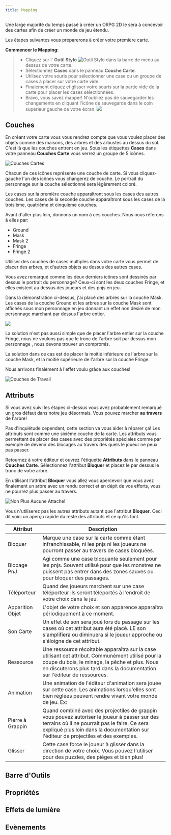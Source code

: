 ```yaml
---
title: Mapping
---
```


Une large majorité du temps passé à créer un ORPG 2D le sera à concevoir des cartes afin de créer un monde de jeu étendu.

Les étapes suivantes vous préparerons à créer votre première carte.

**Commencer le Mapping:**

> - Cliquez sur l' **Outil Stylo** ![Outil Stylo](https://www.ascensiongamedev.com/resources/filehost/a20847da4a43f52234ccda97b1125a88.png) dans la barre de menu au dessus de votre carte.
> - Sélectionnez **Cases** dans le panneau **Couche Carte**.
> - Utilisez votre souris pour sélectionner une case ou un groupe de cases à placer sur votre carte vide. <a href="http://www.ascensiongamedev.com/resources/filehost/03856cde2da1c67f07b0123b90b6b0dc.gif" data-lity><i class="fa fa-play-circle"></i></a>
> - Finalement cliquez et glisser votre souris sur la partie vide de la carte pour placer les cases sélectionnées. <a href="http://www.ascensiongamedev.com/resources/filehost/03856cde2da1c67f07b0123b90b6b0dc.gif" data-lity><i class="fa fa-play-circle"></i></a>
> - Bravo, vous savez mapper! N'oubliez pas de sauvegarder les changements en cliquant l'icône de sauvegarde dans le coin supérieur gauche de votre écran. ![](https://www.ascensiongamedev.com/resources/filehost/7f974a7fc91ef6666e3211c8622fe088.png)

## Couches

En créant votre carte vous vous rendrez compte que vous voulez placer des objets comme des maisons, des arbres et des arbustes au dessus du sol. C'est là que les couches entrent en jeu. Sous les étiquettes **Cases** dans votre panneau **Couches Carte** vous verrez un groupe de 5 icônes.

![Couches Cartes](https://www.ascensiongamedev.com/resources/filehost/e96fbf144210c97ebdd679bfac49e06a.png)

Chacun de ces icônes représente une couche de carte. Si vous cliquez-gauche l'un des icônes vous changerez de couche. Le portrait du personnage sur la couche sélectionné sera légèrement coloré.

Les cases sur la première couche apparaîtront sous les cases des autres couches. Les cases de la seconde couche apparaîtront sous les cases de la troisième, quatrième et cinquième couches.

Avant d'aller plus loin, donnons un nom à ces couches. Nous nous réferons à elles par:

- Ground
- Mask
- Mask 2
- Fringe
- Fringe 2

Utiliser des couches de cases multiples dans votre carte vous permet de placer des arbres, et d'autres objets au dessus des autres cases. <a href="http://www.ascensiongamedev.com/resources/filehost/1b0126badf74d9bcdd0fd115e476c106.gif" data-lity><i class="fa fa-play-circle"></i></a>

Vous avez remarqué comme les deux derniers icônes sont dessinés par dessus le portrait du personnage? Ceux-ci sont les deux couches Fringe, et elles existent au dessus des joueurs et des pnjs en jeu.

Dans la démonstration ci-dessus, j'ai placé des arbres sur la couche Mask. Les cases de la couche Ground et les arbres sur la couche Mask sont affichés sous mon personnage en jeu donnant un effet non désiré de mon personnage marchant par dessus l'arbre entier.

![](https://www.ascensiongamedev.com/resources/filehost/5db4fbdae4be4fe060651bb3849d2300.gif)

La solution n'est pas aussi simple que de placer l'arbre entier sur la couche Fringe, nous ne voulons pas que le tronc de l'arbre soit par dessus mon personnage <a href="http://www.ascensiongamedev.com/resources/filehost/6814ea253162f66d65bae1012f9ca605.gif" data-lity><i class="fa fa-play-circle"></i></a>, nous devons trouver un compromis.

La solution dans ce cas est de placer la moitié inférieure de l'arbre sur la couche Mask, et la moitié supérieure de l'arbre sur la couche Fringe. <a href="http://www.ascensiongamedev.com/resources/filehost/be935bfd755be1bf55ed9ec34e989949.gif" data-lity><i class="fa fa-play-circle"></i></a>

Nous arrivons finalement à l'effet voulu grâce aux couches!

![Couches de Travail](https://www.ascensiongamedev.com/resources/filehost/6c2d4d1d52fd65145f5e44271b3b1bd1.gif)

## Attributs

Si vous avez suivi les étapes ci-dessus vous avez probablement remarqué un gros défaut dans notre jeu désormais. Vous pouvez marcher **au travers** de l'arbre! <a href="http://www.ascensiongamedev.com/resources/filehost/194f6d759286418f42910c9aafca0962.gif" data-lity><i class="fa fa-play-circle"></i></a>

Pas d'inquiétude cependant, cette section va vous aider à réparer ça! Les attributs sont comme une sixième couche de la carte. Les attributs vous permettent de placer des cases avec des propriétés spéciales comme par exemple de devenir des blocages au travers des quels le joueur ne peux pas passer.

Retournez à votre éditeur et ouvrez l'étiquette **Attributs** dans le panneau **Couches Carte**. Sélectionnez l'attribut **Bloquer** et placez le par dessus le tronc de votre arbre. <a href="http://www.ascensiongamedev.com/resources/filehost/60984ce488de64b42ddec0bed012cb52.gif" data-lity><i class="fa fa-play-circle"></i></a>

En utilisant l'attribut **Bloquer** vous allez vous apercevoir que vous avez finalement un arbre avec un rendu correct et en dépit de vos efforts, vous ne pourrez plus passer au travers.

![Non Plus Aucune Attache!](https://www.ascensiongamedev.com/resources/filehost/8ae4ea6cfdb97b1f7e1cf0efa4d1677a.gif)

Vous n'utiliserez pas les autres attributs autant que l'attribut **Bloquer**. Ceci dit voici un aperçu rapide du reste des attributs et ce qu'ils font.

| Attribut         | Description                                                                                                                                                                                                                                                                                     |
| ---------------- | ----------------------------------------------------------------------------------------------------------------------------------------------------------------------------------------------------------------------------------------------------------------------------------------------- |
| Bloquer          | Marque une case sur la carte comme étant infranchissable, ni les pnjs ni les joueurs ne pourront passer au travers de cases bloquées.                                                                                                                                                           |
| Blocage PnJ      | Agi comme une case bloquante seulement pour les pnjs. Souvent utilisé pour que les monstres ne puissent pas entrer dans des zones sauves ou pour bloquer des passages.                                                                                                                          |
| Téléporteur      | Quand des joueurs marchent sur une case téléporteur ils seront téléportés à l'endroit de votre choix dans le jeu.                                                                                                                                                                               |
| Apparition Objet | L'objet de votre choix et son apparence apparaîtra périodiquement à ce moment.                                                                                                                                                                                                                  |
| Son Carte        | Un effet de son sera joué lors du passage sur les cases où cet attribut aura été placé. LE son s'amplifiera ou diminuera si le joueur approche ou s'éloigne de cet attribut.                                                                                                                    |
| Ressource        | Une ressource récoltable apparaîtra sur la case utilisant cet attribut. Communément utilisé pour la coupe du bois, le minage, la pêche et plus. Nous en discuterons plus tard dans la documentation sur l'éditeur de ressources.                                                                |
| Animation        | Une animation de l'éditeur d'animation sera jouée sur cette case. Les animations lorsqu'elles sont bien réglées peuvent rendre vivant votre monde de jeu. Ex: <a href="https://www.freemmorpgmaker.com/wp-content/uploads/2017/10/windmill.gif" data-lity><i class="fa fa-play-circle"></i></a> |
| Pierre à Grappin | Quand combiné avec des projectiles de grappin vous pouvez autoriser le joueur à passer sur des terrains où il ne pourrait pas le faire. Ce sera expliqué plus loin dans la documentation sur l'éditeur de projectiles et des exemples.                                                          |
| Glisser          | Cette case force le joueur à glisser dans la direction de votre choix. Vous pouvez l'utiliser pour des puzzles, des pièges et bien plus!                                                                                                                                                        |

## Barre d'Outils

## Propriétés

## Effets de lumière

## Evènements
